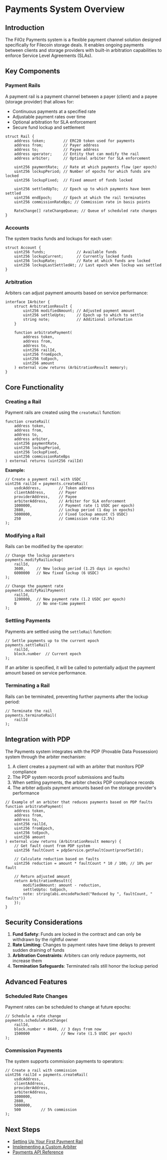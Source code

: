 # Payments System Overview

## Introduction

The FilOz Payments system is a flexible payment channel solution designed specifically for Filecoin storage deals. It enables ongoing payments between clients and storage providers with built-in arbitration capabilities to enforce Service Level Agreements (SLAs).

## Key Components

### Payment Rails

A payment rail is a payment channel between a payer (client) and a payee (storage provider) that allows for:

- Continuous payments at a specified rate
- Adjustable payment rates over time
- Optional arbitration for SLA enforcement
- Secure fund lockup and settlement

```solidity
struct Rail {
    address token;        // ERC20 token used for payments
    address from;         // Payer address
    address to;           // Payee address
    address operator;     // Entity that can modify the rail
    address arbiter;      // Optional arbiter for SLA enforcement
    
    uint256 paymentRate;  // Rate at which payments flow (per epoch)
    uint256 lockupPeriod; // Number of epochs for which funds are locked
    uint256 lockupFixed;  // Fixed amount of funds locked
    
    uint256 settledUpTo;  // Epoch up to which payments have been settled
    uint256 endEpoch;     // Epoch at which the rail terminates
    uint256 commissionRateBps; // Commission rate in basis points
    
    RateChange[] rateChangeQueue; // Queue of scheduled rate changes
}
```

### Accounts

The system tracks funds and lockups for each user:

```solidity
struct Account {
    uint256 funds;              // Available funds
    uint256 lockupCurrent;      // Currently locked funds
    uint256 lockupRate;         // Rate at which funds are locked
    uint256 lockupLastSettledAt; // Last epoch when lockup was settled
}
```

### Arbitration

Arbiters can adjust payment amounts based on service performance:

```solidity
interface IArbiter {
    struct ArbitrationResult {
        uint256 modifiedAmount; // Adjusted payment amount
        uint256 settleUpto;     // Epoch up to which to settle
        string note;            // Additional information
    }
    
    function arbitratePayment(
        address token,
        address from,
        address to,
        uint256 railId,
        uint256 fromEpoch,
        uint256 toEpoch,
        uint256 amount
    ) external view returns (ArbitrationResult memory);
}
```

## Core Functionality

### Creating a Rail

Payment rails are created using the `createRail` function:

```solidity
function createRail(
    address token,
    address from,
    address to,
    address arbiter,
    uint256 paymentRate,
    uint256 lockupPeriod,
    uint256 lockupFixed,
    uint256 commissionRateBps
) external returns (uint256 railId)
```

**Example:**
```solidity
// Create a payment rail with USDC
uint256 railId = payments.createRail(
    usdcAddress,        // Token address
    clientAddress,      // Payer
    providerAddress,    // Payee
    arbiterAddress,     // Arbiter for SLA enforcement
    1000000,            // Payment rate (1 USDC per epoch)
    2880,               // Lockup period (1 day in epochs)
    5000000,            // Fixed lockup amount (5 USDC)
    250                 // Commission rate (2.5%)
);
```

### Modifying a Rail

Rails can be modified by the operator:

```solidity
// Change the lockup parameters
payments.modifyRailLockup(
    railId,
    3600,     // New lockup period (1.25 days in epochs)
    6000000   // New fixed lockup (6 USDC)
);

// Change the payment rate
payments.modifyRailPayment(
    railId,
    1200000,  // New payment rate (1.2 USDC per epoch)
    0         // No one-time payment
);
```

### Settling Payments

Payments are settled using the `settleRail` function:

```solidity
// Settle payments up to the current epoch
payments.settleRail(
    railId,
    block.number  // Current epoch
);
```

If an arbiter is specified, it will be called to potentially adjust the payment amount based on service performance.

### Terminating a Rail

Rails can be terminated, preventing further payments after the lockup period:

```solidity
// Terminate the rail
payments.terminateRail(
    railId
);
```

## Integration with PDP

The Payments system integrates with the PDP (Provable Data Possession) system through the arbiter mechanism:

1. A client creates a payment rail with an arbiter that monitors PDP compliance
2. The PDP system records proof submissions and faults
3. When settling payments, the arbiter checks PDP compliance records
4. The arbiter adjusts payment amounts based on the storage provider's performance

```solidity
// Example of an arbiter that reduces payments based on PDP faults
function arbitratePayment(
    address token,
    address from,
    address to,
    uint256 railId,
    uint256 fromEpoch,
    uint256 toEpoch,
    uint256 amount
) external view returns (ArbitrationResult memory) {
    // Get fault count from PDP system
    uint256 faultCount = pdpService.getFaultCount(proofSetId);
    
    // Calculate reduction based on faults
    uint256 reduction = amount * faultCount * 10 / 100; // 10% per fault
    
    // Return adjusted amount
    return ArbitrationResult({
        modifiedAmount: amount - reduction,
        settleUpto: toEpoch,
        note: string(abi.encodePacked("Reduced by ", faultCount, " faults"))
    });
}
```

## Security Considerations

1. **Fund Safety**: Funds are locked in the contract and can only be withdrawn by the rightful owner
2. **Rate Limiting**: Changes to payment rates have time delays to prevent sudden draining of funds
3. **Arbitration Constraints**: Arbiters can only reduce payments, not increase them
4. **Termination Safeguards**: Terminated rails still honor the lockup period

## Advanced Features

### Scheduled Rate Changes

Payment rates can be scheduled to change at future epochs:

```solidity
// Schedule a rate change
payments.scheduleRateChange(
    railId,
    block.number + 8640, // 3 days from now
    1500000              // New rate (1.5 USDC per epoch)
);
```

### Commission Payments

The system supports commission payments to operators:

```solidity
// Create a rail with commission
uint256 railId = payments.createRail(
    usdcAddress,
    clientAddress,
    providerAddress,
    arbiterAddress,
    1000000,
    2880,
    5000000,
    500         // 5% commission
);
```

## Next Steps

- [Setting Up Your First Payment Rail](../guides/first-rail.md)
- [Implementing a Custom Arbiter](../guides/custom-arbiter.md)
- [Payments API Reference](../api/payments-contract.md)
